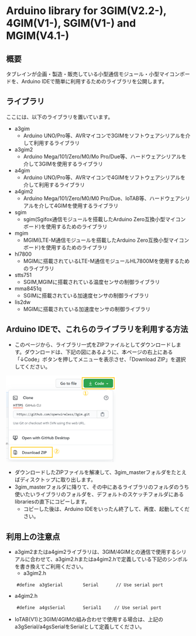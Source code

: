 # Arduino library for 3GIM(V2.2-), 4GIM(V1-), SGIM(V1-) and MGIM(V4.1-)

## 概要
タブレインが企画・製造・販売している小型通信モジュール・小型マイコンボードを、Arduino IDEで簡単に利用するためのライブラリを公開します。

## ライブラリ
ここには、以下のライブラリを置いています。

* a3gim
  * Arduino UNO/Pro等、AVRマイコンで3GIMをソフトウェアシリアルを介して利用するライブラリ
* a3gim2
  * Arduino Mega/101/Zero/M0/Mo Pro/Due等、ハードウェアシリアルを介して3GIMを使用するライブラリ
* a4gim
  * Arduino UNO/Pro等、AVRマイコンで4GIMをソフトウェアシリアルを介して利用するライブラリ
* a4gim2
  * Arduino Mega/101/Zero/M0/M0 Pro/Due、IoTAB等、ハードウェアシリアルを介して4GIMを使用するライブラリ
* sgim
  * sgim(Sgifox通信モジュールを搭載したArduino Zero互換小型マイコンボード)を使用するためのライブラリ
* mgim
  * MGIM(LTE-M通信モジュールを搭載したArduino Zero互換小型マイコンボード)を使用するためのライブラリ
* hl7800
  * MGIMに搭載されているLTE-M通信モジュールHL7800Mを使用するためのライブラリ
* stts751
  * SGIM,MGIMに搭載されている温度センサの制御ライブラリ
* mma8451q
  * SGIMに搭載されている加速度センサの制御ライブラリ
* lis2dw
  * MGIMに搭載されている加速度センサの制御ライブラリ

## Arduino IDEで、これらのライブラリを利用する方法
* このページから、ライブラリ一式をZIPファイルとしてダウンロードします。ダウンロードは、下記の図にあるように、本ページの右上にある「↓Code」ボタンを押してメニューを表示させ、「Download ZIP」を選択してください。
<img src="docs/lib_download.png" width="300">

* ダウンロードしたZIPファイルを解凍して、3gim_masterフォルダをたとえばディスクトップに取り出します。
* 3gim_masterフォルダに降りて、その中にあるライブラリのフォルダのうち使いたいライブラリのフォルダを、デフォルトのスケッチフォルダにあるlibrariesの直下にコピーします。
    * コピーした後は、Arduino IDEをいったん終了して、再度、起動してください。

## 利用上の注意点
* a3gim2またはa4gim2ライブラリは、3GIM/4GIMとの通信で使用するシリアルに合わせて、a3gim2.hまたはa4gim2.hで定義している下記のシンボルを書き換えてご利用ください。
  * a3gim2.h
```
    #define　a3gSerial　　　　 Serial　　　　// Use serial port
```

  * a4gim2.h
```
    #define　a4gsSerial　　　　Serial1　　　// Use serial port
```

* IoTAB(V1)と3GIM/4GIMの組み合わせで使用する場合は、上記の a3gSerial/a4gsSerialをSerialとして定義してください。
